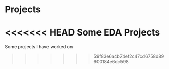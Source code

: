 # Projects
<<<<<<< HEAD
Some EDA Projects
=======
Some projects I have worked on
>>>>>>> 59f83e6a4b74ef2c47cd6758d89600184e6dc598
